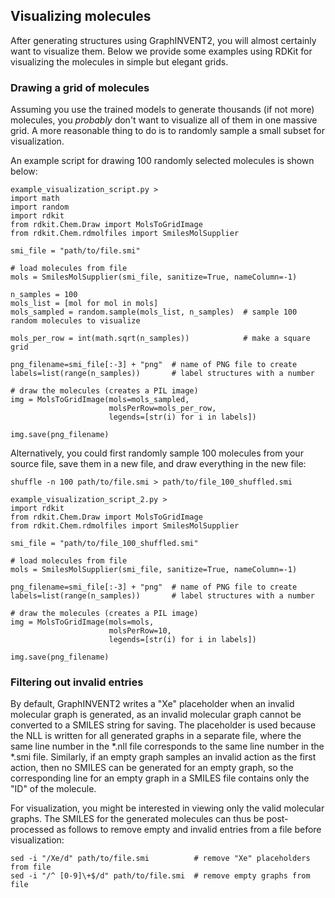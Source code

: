 ## Visualizing molecules
After generating structures using GraphINVENT2, you will almost certainly want to visualize them. Below we provide some examples using RDKit for visualizing the molecules in simple but elegant grids.

### Drawing a grid of molecules
Assuming you use the trained models to generate thousands (if not more) molecules, you *probably* don't want to visualize all of them in one massive grid. A more reasonable thing to do is to randomly sample a small subset for visualization.

An example script for drawing 100 randomly selected molecules is shown below:

```
example_visualization_script.py >
import math
import random
import rdkit
from rdkit.Chem.Draw import MolsToGridImage
from rdkit.Chem.rdmolfiles import SmilesMolSupplier

smi_file = "path/to/file.smi"

# load molecules from file
mols = SmilesMolSupplier(smi_file, sanitize=True, nameColumn=-1)

n_samples = 100
mols_list = [mol for mol in mols]
mols_sampled = random.sample(mols_list, n_samples)  # sample 100 random molecules to visualize

mols_per_row = int(math.sqrt(n_samples))            # make a square grid

png_filename=smi_file[:-3] + "png"  # name of PNG file to create
labels=list(range(n_samples))       # label structures with a number

# draw the molecules (creates a PIL image)
img = MolsToGridImage(mols=mols_sampled,
                      molsPerRow=mols_per_row,
                      legends=[str(i) for i in labels])

img.save(png_filename)
```

Alternatively, you could first randomly sample 100 molecules from your source file, save them in a new file, and draw everything in the new file:

```
shuffle -n 100 path/to/file.smi > path/to/file_100_shuffled.smi
```

```
example_visualization_script_2.py >
import rdkit
from rdkit.Chem.Draw import MolsToGridImage
from rdkit.Chem.rdmolfiles import SmilesMolSupplier

smi_file = "path/to/file_100_shuffled.smi"

# load molecules from file
mols = SmilesMolSupplier(smi_file, sanitize=True, nameColumn=-1)

png_filename=smi_file[:-3] + "png"  # name of PNG file to create
labels=list(range(n_samples))       # label structures with a number

# draw the molecules (creates a PIL image)
img = MolsToGridImage(mols=mols,
                      molsPerRow=10,
                      legends=[str(i) for i in labels])

img.save(png_filename)
```

### Filtering out invalid entries
By default, GraphINVENT2 writes a "Xe" placeholder when an invalid molecular graph is generated, as an invalid molecular graph cannot be converted to a SMILES string for saving. The placeholder is used because the NLL is written for all generated graphs in a separate file, where the same line number in the \*.nll file corresponds to the same line number in the \*.smi file. Similarly, if an empty graph samples an invalid action as the first action, then no SMILES can be generated for an empty graph, so the corresponding line for an empty graph in a SMILES file contains only the "ID" of the molecule.

For visualization, you might be interested in viewing only the valid molecular graphs. The SMILES for the generated molecules can thus be post-processed as follows to remove empty and invalid entries from a file before visualization:

```
sed -i "/Xe/d" path/to/file.smi          # remove "Xe" placeholders from file
sed -i "/^ [0-9]\+$/d" path/to/file.smi  # remove empty graphs from file
```
